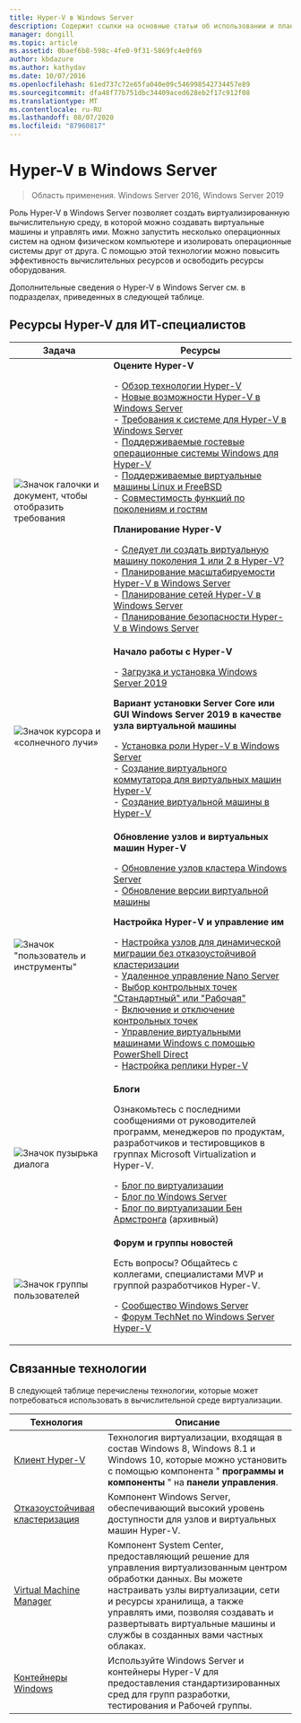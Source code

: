 ```yaml
---
title: Hyper-V в Windows Server
description: Содержит ссылки на основные статьи об использовании и планировании, развертывании и управлении Hyper-V.
manager: dongill
ms.topic: article
ms.assetid: 0baef6b8-598c-4fe0-9f31-5869fc4e0f69
author: kbdazure
ms.author: kathydav
ms.date: 10/07/2016
ms.openlocfilehash: 61ed737c72e65fa040e09c546998542734457e89
ms.sourcegitcommit: dfa48f77b751dbc34409aced628eb2f17c912f08
ms.translationtype: MT
ms.contentlocale: ru-RU
ms.lasthandoff: 08/07/2020
ms.locfileid: "87960817"
---
```

# <a name="hyper-v-on-windows-server"></a>Hyper-V в Windows Server

>Область применения. Windows Server 2016, Windows Server 2019

Роль Hyper-V в Windows Server позволяет создать виртуализированную вычислительную среду, в которой можно создавать виртуальные машины и управлять ими. Можно запустить несколько операционных систем на одном физическом компьютере и изолировать операционные системы друг от друга. С помощью этой технологии можно повысить эффективность вычислительных ресурсов и освободить ресурсы оборудования.

Дополнительные сведения о Hyper-V в Windows Server см. в подразделах, приведенных в следующей таблице.

## <a name="hyper-v-resources-for-it-pros"></a>Ресурсы Hyper-V для ИТ-специалистов

|Задача |Ресурсы|
|---|---|
|![Значок галочки и документ, чтобы отобразить требования](media/All_Symbols_MeetsRequirements.png)|**Оцените Hyper-V**<p>- [Обзор технологии Hyper-V](Hyper-V-Technology-Overview.md)<br />- [Новые возможности Hyper-V в Windows Server](What-s-new-in-Hyper-V-on-Windows.md)<br />- [Требования к системе для Hyper-V в Windows Server](System-requirements-for-Hyper-V-on-Windows.md)<br />- [Поддерживаемые гостевые операционные системы Windows для Hyper-V](Supported-Windows-guest-operating-systems-for-Hyper-V-on-Windows.md) <br />- [Поддерживаемые виртуальные машины Linux и FreeBSD](Supported-Linux-and-FreeBSD-virtual-machines-for-Hyper-V-on-Windows.md)<br />- [Совместимость функций по поколениям и гостям](Hyper-V-feature-compatibility-by-generation-and-guest.md) <p>**Планирование Hyper-V**<p>- [Следует ли создать виртуальную машину поколения 1 или 2 в Hyper-V?](plan/Should-I-create-a-generation-1-or-2-virtual-machine-in-Hyper-V.md) <br />- [Планирование масштабируемости Hyper-V в Windows Server](plan/plan-hyper-v-scalability-in-windows-server.md) <br />- [Планирование сетей Hyper-V в Windows Server](plan/plan-hyper-v-networking-in-windows-server.md) <br />- [Планирование безопасности Hyper-V в Windows Server](plan/plan-hyper-v-security-in-windows-server.md)|
|![Значок курсора и «солнечного лучи»](media/All_Symbols_GetStarted.png)|**Начало работы с Hyper-V**<p>- [Загрузка и установка Windows Server 2019](https://www.microsoft.com/evalcenter/evaluate-windows-server-2019)<p>**Вариант установки Server Core или GUI Windows Server 2019 в качестве узла виртуальной машины**<p>- [Установка роли Hyper-V в Windows Server](get-started/Install-the-Hyper-V-role-on-Windows-Server.md)<br />- [Создание виртуального коммутатора для виртуальных машин Hyper-V](get-started/Create-a-virtual-switch-for-Hyper-V-virtual-machines.md)<br />- [Создание виртуальной машины в Hyper-V](get-started/Create-a-virtual-machine-in-Hyper-V.md)|
|![Значок "пользователь и инструменты"](media/All_Symbols_Administrator.png)|**Обновление узлов и виртуальных машин Hyper-V**<p>- [Обновление узлов кластера Windows Server](../../failover-clustering/Cluster-Operating-System-Rolling-Upgrade.md)<br />- [Обновление версии виртуальной машины](deploy/Upgrade-virtual-machine-version-in-Hyper-V-on-Windows-or-Windows-Server.md)<p>**Настройка Hyper-V и управление им**<p>- [Настройка узлов для динамической миграции без отказоустойчивой кластеризации](deploy/Set-up-hosts-for-live-migration-without-Failover-Clustering.md)<br />- [Удаленное управление Nano Server](../../get-started/manage-nano-server.md)<br />- [Выбор контрольных точек "Стандартный" или "Рабочая"](manage/Choose-between-standard-or-production-checkpoints-in-Hyper-V.md)<br />- [Включение и отключение контрольных точек](manage/Enable-or-disable-checkpoints-in-Hyper-V.md)<br />- [Управление виртуальными машинами Windows с помощью PowerShell Direct](manage/Manage-Windows-virtual-machines-with-PowerShell-Direct.md)<br />- [Настройка реплики Hyper-V](manage/Set-up-Hyper-V-Replica.md)|
|![Значок пузырька диалога](media/All_Symbols_Chat.png)|**Блоги**<p>Ознакомьтесь с последними сообщениями от руководителей программ, менеджеров по продуктам, разработчиков и тестировщиков в группах Microsoft Virtualization и Hyper-V.<p>- [Блог по виртуализации](https://blogs.technet.com/b/virtualization/)<br />- [Блог по Windows Server](https://blogs.technet.com/b/windowsserver/)<br />- [Блог по виртуализации Бен Армстронга](https://blogs.msdn.com/b/virtual_pc_guy/) (архивный)|
|![Значок группы пользователей](media/All_Symbols_Users_Group.png)|**Форум и группы новостей**<p>Есть вопросы? Общайтесь с коллегами, специалистами MVP и группой разработчиков Hyper-V.<p>- [Сообщество Windows Server](https://techcommunity.microsoft.com/t5/Windows-Server/ct-p/Windows-Server)<br />- [Форум TechNet по Windows Server Hyper-V](https://docs.microsoft.com/answers/topics/windows-server-hyper-v.html)|

## <a name="related-technologies"></a>Связанные технологии

В следующей таблице перечислены технологии, которые может потребоваться использовать в вычислительной среде виртуализации.

|Технология|Описание|
|--------------|---------------|
|[Клиент Hyper-V](https://docs.microsoft.com/virtualization/hyper-v-on-windows/index)|Технология виртуализации, входящая в состав Windows 8, Windows 8.1 и Windows 10, которые можно установить с помощью компонента " **программы и компоненты** " на **панели управления**.|
|[Отказоустойчивая кластеризация](https://docs.microsoft.com/windows-server/failover-clustering/whats-new-in-failover-clustering)|Компонент Windows Server, обеспечивающий высокий уровень доступности для узлов и виртуальных машин Hyper-V.|
|[Virtual Machine Manager](https://docs.microsoft.com/system-center/vmm/overview)|Компонент System Center, предоставляющий решение для управления виртуализованным центром обработки данных. Вы можете настраивать узлы виртуализации, сети и ресурсы хранилища, а также управлять ими, позволяя создавать и развертывать виртуальные машины и службы в созданных вами частных облаках.|
|[Контейнеры Windows](https://docs.microsoft.com/virtualization/windowscontainers/)|Используйте Windows Server и контейнеры Hyper-V для предоставления стандартизированных сред для групп разработки, тестирования и Рабочей группы.|